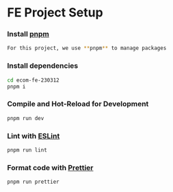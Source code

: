 # FE Project Setup

### Install [pnpm](https://pnpm.io/installation)

```sh
For this project, we use **pnpm** to manage packages
```

### Install dependencies

```sh
cd ecom-fe-230312
pnpm i
```

### Compile and Hot-Reload for Development

```sh
pnpm run dev
```

### Lint with [ESLint](https://eslint.org/)

```sh
pnpm run lint
```

### Format code with [Prettier](https://prettier.io/)

```sh
pnpm run prettier
```
